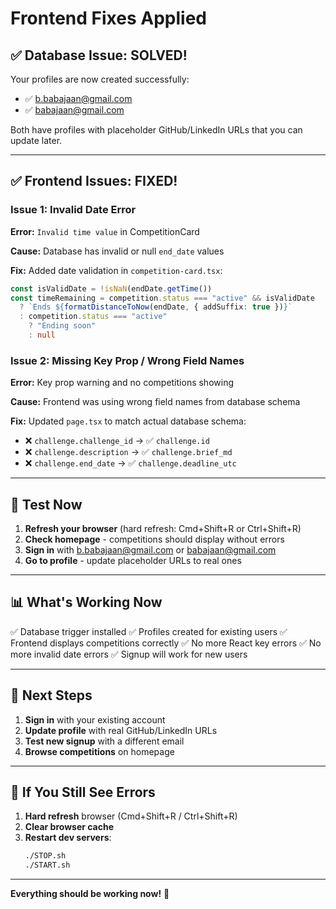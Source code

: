 # Frontend Fixes Applied

## ✅ Database Issue: SOLVED!

Your profiles are now created successfully:
- ✅ b.babajaan@gmail.com  
- ✅ babajaan@gmail.com

Both have profiles with placeholder GitHub/LinkedIn URLs that you can update later.

---

## ✅ Frontend Issues: FIXED!

### Issue 1: Invalid Date Error
**Error:** `Invalid time value` in CompetitionCard

**Cause:** Database has invalid or null `end_date` values

**Fix:** Added date validation in `competition-card.tsx`:
```typescript
const isValidDate = !isNaN(endDate.getTime())
const timeRemaining = competition.status === "active" && isValidDate 
  ? `Ends ${formatDistanceToNow(endDate, { addSuffix: true })}` 
  : competition.status === "active" 
    ? "Ending soon"
    : null
```

### Issue 2: Missing Key Prop / Wrong Field Names
**Error:** Key prop warning and no competitions showing

**Cause:** Frontend was using wrong field names from database schema

**Fix:** Updated `page.tsx` to match actual database schema:
- ❌ `challenge.challenge_id` → ✅ `challenge.id`
- ❌ `challenge.description` → ✅ `challenge.brief_md`
- ❌ `challenge.end_date` → ✅ `challenge.deadline_utc`

---

## 🚀 Test Now

1. **Refresh your browser** (hard refresh: Cmd+Shift+R or Ctrl+Shift+R)
2. **Check homepage** - competitions should display without errors
3. **Sign in** with b.babajaan@gmail.com or babajaan@gmail.com
4. **Go to profile** - update placeholder URLs to real ones

---

## 📊 What's Working Now

✅ Database trigger installed
✅ Profiles created for existing users
✅ Frontend displays competitions correctly
✅ No more React key errors
✅ No more invalid date errors
✅ Signup will work for new users

---

## 🎯 Next Steps

1. **Sign in** with your existing account
2. **Update profile** with real GitHub/LinkedIn URLs
3. **Test new signup** with a different email
4. **Browse competitions** on homepage

---

## 🐛 If You Still See Errors

1. **Hard refresh** browser (Cmd+Shift+R / Ctrl+Shift+R)
2. **Clear browser cache**
3. **Restart dev servers**:
   ```bash
   ./STOP.sh
   ./START.sh
   ```

---

**Everything should be working now!** 🎉

